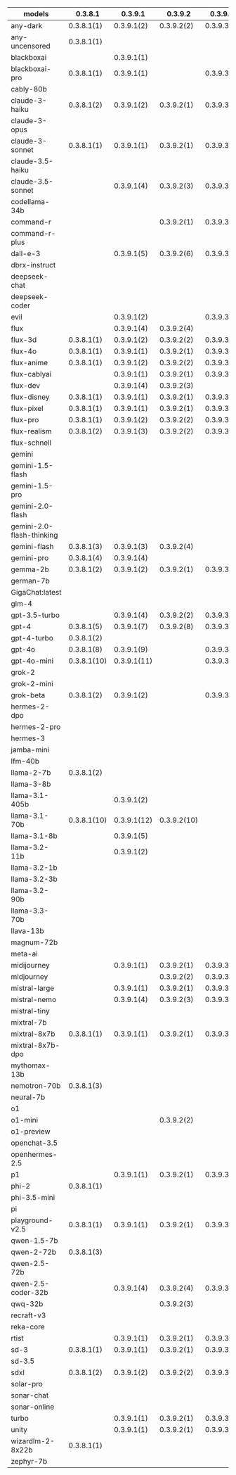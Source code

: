 |models|0.3.8.1|0.3.9.1|0.3.9.2|0.3.9.3|0.3.9.4|0.3.9.7|0.4.0.0|0.4.0.6|0.4.0.7|0.4.0.9|0.4.1.0|0.4.1.1|
|---|---|---|---|---|---|---|---|---|---|---|---|---|
|any-dark            |0.3.8.1(1)   |0.3.9.1(2)   |0.3.9.2(2)   |0.3.9.3(2)   |0.3.9.4(2)   |             |0.4.0.0(2)   |             |             |             |             |             |
|any-uncensored      |0.3.8.1(1)   |             |             |             |             |             |             |             |             |             |             |             |
|blackboxai          |             |0.3.9.1(1)   |             |             |0.3.9.4(1)   |0.3.9.7(1)   |0.4.0.0(1)   |0.4.0.6(1)   |0.4.0.7(1)   |0.4.0.9(1)   |0.4.1.0(1)   |0.4.1.1(1)   |
|blackboxai-pro      |0.3.8.1(1)   |0.3.9.1(1)   |             |0.3.9.3(1)   |0.3.9.4(1)   |0.3.9.7(1)   |             |0.4.0.6(1)   |             |             |             |             |
|cably-80b           |             |             |             |             |             |             |             |             |             |             |0.4.1.0(1)   |0.4.1.1(1)   |
|claude-3-haiku      |0.3.8.1(2)   |0.3.9.1(2)   |0.3.9.2(1)   |0.3.9.3(1)   |0.3.9.4(1)   |0.3.9.7(1)   |0.4.0.0(1)   |             |             |             |0.4.1.0(2)   |0.4.1.1(2)   |
|claude-3-opus       |             |             |             |             |             |0.3.9.7(1)   |0.4.0.0(1)   |0.4.0.6(1)   |0.4.0.7(1)   |0.4.0.9(1)   |0.4.1.0(2)   |             |
|claude-3-sonnet     |0.3.8.1(1)   |0.3.9.1(1)   |0.3.9.2(1)   |0.3.9.3(1)   |0.3.9.4(1)   |0.3.9.7(1)   |0.4.0.0(1)   |0.4.0.6(1)   |             |0.4.0.9(1)   |0.4.1.0(1)   |0.4.1.1(1)   |
|claude-3.5-haiku    |             |             |             |             |             |             |             |             |             |             |             |             |
|claude-3.5-sonnet   |             |0.3.9.1(4)   |0.3.9.2(3)   |0.3.9.3(3)   |0.3.9.4(3)   |0.3.9.7(3)   |0.4.0.0(4)   |0.4.0.6(4)   |0.4.0.7(4)   |0.4.0.9(4)   |0.4.1.0(5)   |0.4.1.1(5)   |
|codellama-34b       |             |             |             |             |             |             |             |             |             |             |             |             |
|command-r           |             |             |0.3.9.2(1)   |0.3.9.3(1)   |0.3.9.4(1)   |0.3.9.7(1)   |             |0.4.0.6(1)   |             |             |             |0.4.1.1(1)   |
|command-r-plus      |             |             |             |             |             |             |             |             |             |             |             |             |
|dall-e-3            |             |0.3.9.1(5)   |0.3.9.2(6)   |0.3.9.3(6)   |0.3.9.4(6)   |             |0.4.0.0(6)   |0.4.0.6(6)   |             |             |             |             |
|dbrx-instruct       |             |             |             |             |0.3.9.4(1)   |0.3.9.7(1)   |0.4.0.0(1)   |0.4.0.6(1)   |0.4.0.7(1)   |0.4.0.9(1)   |0.4.1.0(1)   |0.4.1.1(1)   |
|deepseek-chat       |             |             |             |             |0.3.9.4(1)   |0.3.9.7(1)   |0.4.0.0(1)   |0.4.0.6(1)   |0.4.0.7(1)   |0.4.0.9(1)   |0.4.1.0(3)   |0.4.1.1(3)   |
|deepseek-coder      |             |             |             |             |             |0.3.9.7(1)   |0.4.0.0(1)   |0.4.0.6(1)   |0.4.0.7(1)   |             |             |             |
|evil                |             |0.3.9.1(2)   |             |0.3.9.3(2)   |0.3.9.4(2)   |             |             |0.4.0.6(2)   |0.4.0.7(2)   |             |0.4.1.0(2)   |0.4.1.1(2)   |
|flux                |             |0.3.9.1(4)   |0.3.9.2(4)   |             |0.3.9.4(4)   |0.3.9.7(4)   |0.4.0.0(4)   |             |             |0.4.0.9(4)   |0.4.1.0(4)   |0.4.1.1(4)   |
|flux-3d             |0.3.8.1(1)   |0.3.9.1(2)   |0.3.9.2(2)   |0.3.9.3(2)   |0.3.9.4(2)   |             |0.4.0.0(2)   |0.4.0.6(2)   |             |             |             |             |
|flux-4o             |0.3.8.1(1)   |0.3.9.1(1)   |0.3.9.2(1)   |0.3.9.3(1)   |0.3.9.4(1)   |0.3.9.7(1)   |0.4.0.0(1)   |             |             |             |             |             |
|flux-anime          |0.3.8.1(1)   |0.3.9.1(2)   |0.3.9.2(2)   |0.3.9.3(2)   |0.3.9.4(2)   |             |             |             |             |             |             |             |
|flux-cablyai        |             |0.3.9.1(1)   |0.3.9.2(1)   |0.3.9.3(1)   |0.3.9.4(1)   |0.3.9.7(1)   |             |             |0.4.0.7(1)   |0.4.0.9(1)   |0.4.1.0(1)   |0.4.1.1(1)   |
|flux-dev            |             |0.3.9.1(4)   |0.3.9.2(3)   |             |             |0.3.9.7(3)   |0.4.0.0(3)   |             |             |0.4.0.9(3)   |             |             |
|flux-disney         |0.3.8.1(1)   |0.3.9.1(1)   |0.3.9.2(1)   |0.3.9.3(1)   |0.3.9.4(1)   |0.3.9.7(1)   |0.4.0.0(1)   |             |             |             |             |             |
|flux-pixel          |0.3.8.1(1)   |0.3.9.1(1)   |0.3.9.2(1)   |0.3.9.3(1)   |0.3.9.4(1)   |0.3.9.7(1)   |0.4.0.0(1)   |             |             |             |             |             |
|flux-pro            |0.3.8.1(1)   |0.3.9.1(2)   |0.3.9.2(2)   |0.3.9.3(2)   |0.3.9.4(2)   |0.3.9.7(2)   |0.4.0.0(2)   |             |             |             |             |             |
|flux-realism        |0.3.8.1(2)   |0.3.9.1(3)   |0.3.9.2(2)   |0.3.9.3(2)   |0.3.9.4(2)   |             |0.4.0.0(2)   |0.4.0.6(2)   |             |             |             |             |
|flux-schnell        |             |             |             |             |             |             |0.4.0.0(2)   |0.4.0.6(2)   |             |0.4.0.9(2)   |0.4.1.0(2)   |0.4.1.1(2)   |
|gemini              |             |             |             |             |             |             |             |             |             |             |0.4.1.0(2)   |             |
|gemini-1.5-flash    |             |             |             |             |             |             |             |0.4.0.6(4)   |0.4.0.7(4)   |0.4.0.9(4)   |0.4.1.0(5)   |0.4.1.1(5)   |
|gemini-1.5-pro      |             |             |             |             |             |             |             |0.4.0.6(4)   |0.4.0.7(4)   |0.4.0.9(4)   |0.4.1.0(5)   |0.4.1.1(5)   |
|gemini-2.0-flash    |             |             |             |             |             |             |             |0.4.0.6(2)   |             |0.4.0.9(2)   |             |0.4.1.1(2)   |
|gemini-2.0-flash-thinking|             |             |             |             |             |             |             |0.4.0.6(1)   |0.4.0.7(1)   |0.4.0.9(1)   |0.4.1.0(1)   |0.4.1.1(1)   |
|gemini-flash        |0.3.8.1(3)   |0.3.9.1(3)   |0.3.9.2(4)   |             |0.3.9.4(4)   |0.3.9.7(4)   |0.4.0.0(4)   |             |             |             |             |             |
|gemini-pro          |0.3.8.1(4)   |0.3.9.1(4)   |             |             |0.3.9.4(4)   |0.3.9.7(4)   |0.4.0.0(4)   |             |             |             |             |             |
|gemma-2b            |0.3.8.1(2)   |0.3.9.1(2)   |0.3.9.2(1)   |0.3.9.3(1)   |0.3.9.4(1)   |0.3.9.7(1)   |0.4.0.0(1)   |0.4.0.6(1)   |0.4.0.7(1)   |             |             |             |
|german-7b           |             |             |             |             |             |0.3.9.7(1)   |0.4.0.0(1)   |0.4.0.6(1)   |0.4.0.7(1)   |             |             |             |
|GigaChat:latest     |             |             |             |             |             |             |             |             |             |             |             |             |
|glm-4               |             |             |             |             |             |             |             |             |             |             |0.4.1.0(1)   |0.4.1.1(1)   |
|gpt-3.5-turbo       |             |0.3.9.1(4)   |0.3.9.2(2)   |0.3.9.3(2)   |0.3.9.4(2)   |0.3.9.7(2)   |0.4.0.0(2)   |0.4.0.6(2)   |0.4.0.7(2)   |0.4.0.9(2)   |0.4.1.0(2)   |0.4.1.1(2)   |
|gpt-4               |0.3.8.1(5)   |0.3.9.1(7)   |0.3.9.2(8)   |0.3.9.3(8)   |0.3.9.4(8)   |0.3.9.7(9)   |0.4.0.0(9)   |0.4.0.6(8)   |0.4.0.7(8)   |0.4.0.9(8)   |0.4.1.0(10)  |0.4.1.1(10)  |
|gpt-4-turbo         |0.3.8.1(2)   |             |             |             |             |0.3.9.7(1)   |             |             |             |             |             |             |
|gpt-4o              |0.3.8.1(8)   |0.3.9.1(9)   |             |0.3.9.3(8)   |0.3.9.4(8)   |0.3.9.7(8)   |0.4.0.0(8)   |0.4.0.6(7)   |0.4.0.7(7)   |0.4.0.9(6)   |0.4.1.0(9)   |0.4.1.1(9)   |
|gpt-4o-mini         |0.3.8.1(10)  |0.3.9.1(11)  |             |0.3.9.3(8)   |0.3.9.4(8)   |0.3.9.7(8)   |0.4.0.0(8)   |0.4.0.6(7)   |0.4.0.7(7)   |0.4.0.9(6)   |0.4.1.0(9)   |0.4.1.1(8)   |
|grok-2              |             |             |             |             |             |             |             |             |0.4.0.7(1)   |0.4.0.9(1)   |             |0.4.1.1(1)   |
|grok-2-mini         |             |             |             |             |             |             |             |             |             |             |             |             |
|grok-beta           |0.3.8.1(2)   |0.3.9.1(2)   |             |0.3.9.3(1)   |0.3.9.4(1)   |0.3.9.7(1)   |0.4.0.0(1)   |             |             |             |             |             |
|hermes-2-dpo        |             |             |             |             |0.3.9.4(2)   |0.3.9.7(2)   |0.4.0.0(2)   |0.4.0.6(2)   |0.4.0.7(2)   |0.4.0.9(2)   |0.4.1.0(2)   |0.4.1.1(2)   |
|hermes-2-pro        |             |             |             |             |             |0.3.9.7(1)   |0.4.0.0(1)   |0.4.0.6(1)   |             |             |             |             |
|hermes-3            |             |             |             |             |             |             |             |             |             |             |             |             |
|jamba-mini          |             |             |             |             |             |             |             |             |             |             |             |             |
|lfm-40b             |             |             |             |             |             |0.3.9.7(2)   |0.4.0.0(2)   |0.4.0.6(2)   |0.4.0.7(2)   |             |             |             |
|llama-2-7b          |0.3.8.1(2)   |             |             |             |             |0.3.9.7(2)   |0.4.0.0(2)   |0.4.0.6(2)   |0.4.0.7(2)   |             |             |             |
|llama-3-8b          |             |             |             |             |             |             |             |             |             |             |             |             |
|llama-3.1-405b      |             |0.3.9.1(2)   |             |             |0.3.9.4(1)   |0.3.9.7(1)   |0.4.0.0(1)   |             |             |             |0.4.1.0(2)   |0.4.1.1(2)   |
|llama-3.1-70b       |0.3.8.1(10)  |0.3.9.1(12)  |0.3.9.2(10)  |             |0.3.9.4(10)  |0.3.9.7(10)  |0.4.0.0(10)  |0.4.0.6(10)  |0.4.0.7(10)  |0.4.0.9(9)   |0.4.1.0(10)  |0.4.1.1(10)  |
|llama-3.1-8b        |             |0.3.9.1(5)   |             |             |0.3.9.4(5)   |0.3.9.7(5)   |0.4.0.0(5)   |0.4.0.6(5)   |0.4.0.7(5)   |0.4.0.9(5)   |0.4.1.0(6)   |0.4.1.1(6)   |
|llama-3.2-11b       |             |0.3.9.1(2)   |             |             |             |             |             |             |             |             |             |             |
|llama-3.2-1b        |             |             |             |             |             |             |             |             |             |             |             |             |
|llama-3.2-3b        |             |             |             |             |             |             |             |             |             |             |             |0.4.1.1(1)   |
|llama-3.2-90b       |             |             |             |             |             |             |             |             |             |             |             |             |
|llama-3.3-70b       |             |             |             |             |0.3.9.4(4)   |0.3.9.7(4)   |0.4.0.0(4)   |0.4.0.6(4)   |0.4.0.7(4)   |0.4.0.9(4)   |0.4.1.0(7)   |0.4.1.1(7)   |
|llava-13b           |             |             |             |             |             |             |             |             |             |             |             |             |
|magnum-72b          |             |             |             |             |             |             |             |             |             |             |             |             |
|meta-ai             |             |             |             |             |             |             |             |             |             |             |             |             |
|midijourney         |             |0.3.9.1(1)   |0.3.9.2(1)   |0.3.9.3(1)   |0.3.9.4(1)   |0.3.9.7(1)   |             |0.4.0.6(1)   |0.4.0.7(1)   |             |             |0.4.1.1(1)   |
|midjourney          |             |             |0.3.9.2(2)   |0.3.9.3(2)   |0.3.9.4(2)   |0.3.9.7(2)   |0.4.0.0(2)   |             |             |0.4.0.9(2)   |             |             |
|mistral-large       |             |0.3.9.1(1)   |0.3.9.2(1)   |0.3.9.3(1)   |0.3.9.4(1)   |0.3.9.7(1)   |             |0.4.0.6(1)   |             |             |0.4.1.0(1)   |0.4.1.1(1)   |
|mistral-nemo        |             |0.3.9.1(4)   |0.3.9.2(3)   |0.3.9.3(3)   |0.3.9.4(3)   |0.3.9.7(3)   |             |0.4.0.6(3)   |             |             |0.4.1.0(3)   |             |
|mistral-tiny        |             |             |             |             |             |             |             |             |             |             |             |             |
|mixtral-7b          |             |             |             |             |0.3.9.4(1)   |0.3.9.7(1)   |0.4.0.0(1)   |0.4.0.6(1)   |0.4.0.7(1)   |0.4.0.9(1)   |0.4.1.0(1)   |0.4.1.1(1)   |
|mixtral-8x7b        |0.3.8.1(1)   |0.3.9.1(1)   |0.3.9.2(1)   |0.3.9.3(1)   |0.3.9.4(1)   |0.3.9.7(1)   |0.4.0.0(1)   |             |             |             |0.4.1.0(2)   |0.4.1.1(2)   |
|mixtral-8x7b-dpo    |             |             |             |             |             |             |             |             |             |             |             |             |
|mythomax-13b        |             |             |             |             |             |             |             |             |             |             |             |             |
|nemotron-70b        |0.3.8.1(3)   |             |             |             |             |             |0.4.0.0(3)   |0.4.0.6(3)   |0.4.0.7(3)   |             |             |             |
|neural-7b           |             |             |             |             |             |0.3.9.7(1)   |0.4.0.0(1)   |0.4.0.6(1)   |0.4.0.7(1)   |             |             |             |
|o1                  |             |             |             |             |             |             |             |             |             |             |             |             |
|o1-mini             |             |             |0.3.9.2(2)   |             |             |             |             |             |             |             |0.4.1.0(1)   |             |
|o1-preview          |             |             |             |             |             |             |             |             |             |             |0.4.1.0(1)   |             |
|openchat-3.5        |             |             |             |             |             |0.3.9.7(1)   |0.4.0.0(1)   |0.4.0.6(1)   |0.4.0.7(1)   |             |             |             |
|openhermes-2.5      |             |             |             |             |             |0.3.9.7(1)   |0.4.0.0(1)   |0.4.0.6(1)   |0.4.0.7(1)   |             |             |             |
|p1                  |             |0.3.9.1(1)   |0.3.9.2(1)   |0.3.9.3(1)   |0.3.9.4(1)   |0.3.9.7(1)   |             |             |             |0.4.0.9(1)   |             |0.4.1.1(1)   |
|phi-2               |0.3.8.1(1)   |             |             |             |             |0.3.9.7(1)   |0.4.0.0(1)   |0.4.0.6(1)   |0.4.0.7(1)   |             |             |             |
|phi-3.5-mini        |             |             |             |             |             |             |             |             |             |             |             |             |
|pi                  |             |             |             |             |             |             |             |             |             |             |             |             |
|playground-v2.5     |0.3.8.1(1)   |0.3.9.1(1)   |0.3.9.2(1)   |0.3.9.3(1)   |0.3.9.4(1)   |0.3.9.7(1)   |0.4.0.0(1)   |0.4.0.6(1)   |0.4.0.7(1)   |             |             |             |
|qwen-1.5-7b         |             |             |             |             |             |             |             |             |             |             |             |             |
|qwen-2-72b          |0.3.8.1(3)   |             |             |             |             |             |0.4.0.0(1)   |0.4.0.6(1)   |0.4.0.7(1)   |             |             |0.4.1.1(2)   |
|qwen-2.5-72b        |             |             |             |             |             |             |             |             |             |0.4.0.9(2)   |0.4.1.0(2)   |0.4.1.1(2)   |
|qwen-2.5-coder-32b  |             |0.3.9.1(4)   |0.3.9.2(4)   |0.3.9.3(4)   |0.3.9.4(4)   |0.3.9.7(4)   |0.4.0.0(4)   |0.4.0.6(4)   |0.4.0.7(4)   |             |             |0.4.1.1(5)   |
|qwq-32b             |             |             |0.3.9.2(3)   |             |0.3.9.4(4)   |0.3.9.7(4)   |0.4.0.0(4)   |0.4.0.6(4)   |0.4.0.7(4)   |0.4.0.9(4)   |0.4.1.0(5)   |0.4.1.1(5)   |
|recraft-v3          |             |             |             |             |             |             |             |             |             |             |             |             |
|reka-core           |             |             |             |             |             |             |             |             |             |             |             |             |
|rtist               |             |0.3.9.1(1)   |0.3.9.2(1)   |0.3.9.3(1)   |0.3.9.4(1)   |0.3.9.7(1)   |             |0.4.0.6(1)   |0.4.0.7(1)   |0.4.0.9(1)   |             |0.4.1.1(1)   |
|sd-3                |0.3.8.1(1)   |0.3.9.1(1)   |0.3.9.2(1)   |0.3.9.3(1)   |0.3.9.4(1)   |0.3.9.7(1)   |0.4.0.0(1)   |0.4.0.6(1)   |0.4.0.7(1)   |             |             |             |
|sd-3.5              |             |             |             |             |             |             |             |             |             |             |0.4.1.0(1)   |             |
|sdxl                |0.3.8.1(2)   |0.3.9.1(2)   |0.3.9.2(2)   |0.3.9.3(2)   |0.3.9.4(2)   |0.3.9.7(2)   |0.4.0.0(2)   |0.4.0.6(2)   |             |             |             |             |
|solar-pro           |             |             |             |             |             |             |             |             |             |             |             |             |
|sonar-chat          |             |             |             |             |             |             |             |             |             |             |             |             |
|sonar-online        |             |             |             |             |             |             |             |             |             |             |             |             |
|turbo               |             |0.3.9.1(1)   |0.3.9.2(1)   |0.3.9.3(1)   |0.3.9.4(1)   |0.3.9.7(1)   |             |             |0.4.0.7(1)   |0.4.0.9(1)   |0.4.1.0(1)   |0.4.1.1(1)   |
|unity               |             |0.3.9.1(1)   |0.3.9.2(1)   |0.3.9.3(1)   |0.3.9.4(1)   |0.3.9.7(1)   |             |0.4.0.6(1)   |0.4.0.7(1)   |             |             |0.4.1.1(1)   |
|wizardlm-2-8x22b    |0.3.8.1(1)   |             |             |             |             |             |0.4.0.0(1)   |0.4.0.6(1)   |0.4.0.7(1)   |             |0.4.1.0(2)   |             |
|zephyr-7b           |             |             |             |             |             |0.3.9.7(1)   |             |0.4.0.6(1)   |0.4.0.7(1)   |             |             |             |
